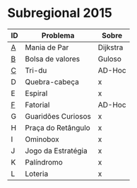 # **Subregional 2015**

| ID  |  Problema  | Sobre |
| - | ------------------- | -------- |
| [A](https://github.com/3Strela/Competitive_Programing/blob/master/ACM-ICPC%20Brazil%20Subregional/AnyEx/Par.cpp) |  Mania de Par |  Dijkstra |
| [B](https://github.com/3Strela/Competitive_Programing/blob/master/ACM-ICPC%20Brazil%20Subregional/AnyEx/Bolsa.cpp) |  Bolsa de valores |  Guloso |
| [C](https://github.com/3Strela/Competitive_Programing/blob/master/ACM-ICPC%20Brazil%20Subregional/AnyEx/Tridu.cpp) |  Tri-du |   AD-Hoc |
| D |  Quebra-cabeça |  x |
| E |  Espiral |  x |
| [F](https://github.com/3Strela/Competitive_Programing/blob/master/ACM-ICPC%20Brazil%20Subregional/AnyEx/Fatorial.cpp) |  Fatorial |  AD-Hoc |
| G |  Guaridões Curiosos |  x |
| H |  Praça do Retângulo |  x |
| I |  Ominobox |  x |
| J |  Jogo da Estratégia |  x |
| K |  Palíndromo |  x |
| L |  Loteria |  x |